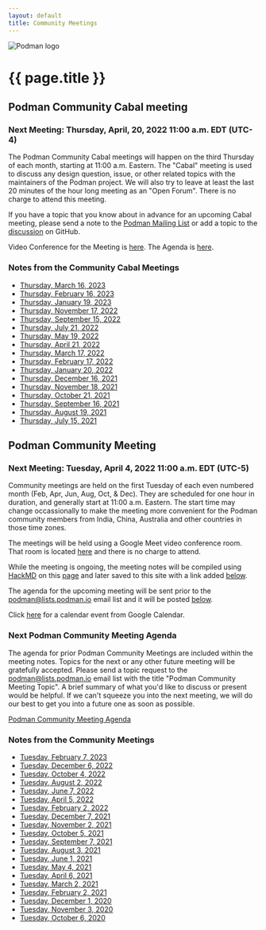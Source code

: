 ```yaml
---
layout: default
title: Community Meetings
---
```


![Podman logo](../../images/podman.svg)

# {{ page.title }}

## Podman Community Cabal meeting
### Next Meeting: Thursday, April, 20, 2022 11:00 a.m. EDT (UTC-4)

The Podman Community Cabal meetings will happen on the third Thursday of each month, starting at 11:00 a.m. Eastern.
The "Cabal" meeting is used to discuss any design question, issue, or other related topics with the maintainers of
the Podman project.  We will also try to leave at least the last 20 minutes of the hour long meeting as an "Open Forum".
There is no charge to attend this meeting.

If you have a topic that you know about in advance for an upcoming Cabal meeting, please send a note to the
[Podman Mailing List](https://podman.io/community/#mailing-list) or add a topic to the [discussion](https://github.com/containers/podman/discussions/10670) on GitHub.

Video Conference for the Meeting is [here](https://meet.google.com/ieq-pxhy-jbh).
The Agenda is [here](https://hackmd.io/gQCfskDuRLm7iOsWgH2yrg?both).

### Notes from the Community Cabal Meetings

 * [Thursday, March 16, 2023](https://podman.io/community/meeting/notes/2023-03-16)
 * [Thursday, February 16, 2023](https://podman.io/community/meeting/notes/2023-02-16)
 * [Thursday, January 19, 2023](https://podman.io/community/meeting/notes/2023-01-19)
 * [Thursday, November 17, 2022](https://podman.io/community/meeting/notes/2022-11-17)
 * [Thursday, September 15, 2022](https://podman.io/community/meeting/notes/2022-09-15)
 * [Thursday, July 21, 2022](https://podman.io/community/meeting/notes/2022-07-21)
 * [Thursday, May 19, 2022](https://podman.io/community/meeting/notes/2022-05-19)
 * [Thursday, April 21, 2022](https://podman.io/community/meeting/notes/2022-04-21)
 * [Thursday, March 17, 2022](https://podman.io/community/meeting/notes/2022-03-17)
 * [Thursday, February 17, 2022](https://podman.io/community/meeting/notes/2022-02-17)
 * [Thursday, January 20, 2022](https://podman.io/community/meeting/notes/2022-01-20)
 * [Thursday, December 16, 2021](https://podman.io/community/meeting/notes/2021-12-16)
 * [Thursday, November 18, 2021](https://podman.io/community/meeting/notes/2021-11-18)
 * [Thursday, October 21, 2021](https://podman.io/community/meeting/notes/2021-10-21)
 * [Thursday, September 16, 2021](https://podman.io/community/meeting/notes/2021-09-16)
 * [Thursday, August 19, 2021](https://podman.io/community/meeting/notes/2021-08-19)
 * [Thursday, July 15, 2021](https://podman.io/community/meeting/notes/2021-07-15)

## Podman Community Meeting
### Next Meeting: Tuesday, April 4, 2022 11:00 a.m. EDT (UTC-5)

Community meetings are held on the first Tuesday of each even numbered month (Feb, Apr, Jun, Aug, Oct, & Dec).  They are scheduled for one hour in 
duration, and generally start at 11:00 a.m. Eastern.  The start time may change occassionally to make
the meeting more convenient for the Podman community members from India, China, Australia and other countries
in those time zones.

The meetings will be held using a Google Meet video conference room.  That room is located [here](https://meet.google.com/ieq-pxhy-jbh)
and there is no charge to attend.

While the meeting is ongoing, the meeting notes will be compiled using [HackMD](https://hackmd.io) on this [page](https://hackmd.io/fc1zraYdS0-klJ2KJcfC7w)
and later saved to this site with a link added [below](https://podman.io/community/meeting/#notes-from-the-community-meetings).

The agenda for the upcoming meeting will be sent prior to the [podman@lists.podman.io](mailto:podman@lists.podman.io) email list and it will 
be posted [below](https://podman.io/community/meeting/#next-podman-community-meeting-agenda).

Click [here](https://calendar.google.com/calendar/event?action=TEMPLATE&tmeid=djhobDZtZzlyN2E3OHVjc3NmbjF2OTg1N3VfMjAyMzA0MDRUMTUwMDAwWiB0c3dlZW5leUByZWRoYXQuY29t&tmsrc=tsweeney%40redhat.com&scp=ALL) for a calendar event from Google Calendar.

### Next Podman Community Meeting Agenda

The agenda for prior Podman Community Meetings are included within the meeting notes.
Topics for the next or any other future meeting will be gratefully accepted.  Please send
a topic request to the [podman@lists.podman.io](mailto:podman@lists.podman.io) email list
with the title "Podman Community Meeting Topic".  A brief summary of what you'd like to
discuss or present would be helpful.  If we can't squeeze you into the next meeting,
we will do our best to get you into a future one as soon as possible.

 [Podman Community Meeting Agenda](https://podman.io/community/meeting/agenda)


### Notes from the Community Meetings

 * [Tuesday, February 7, 2023](https://podman.io/community/meeting/notes/2023-02-07)
 * [Tuesday, December 6, 2022](https://podman.io/community/meeting/notes/2022-12-06)
 * [Tuesday, October 4, 2022](https://podman.io/community/meeting/notes/2022-10-04)
 * [Tuesday, August 2, 2022](https://podman.io/community/meeting/notes/2022-08-02)
 * [Tuesday, June 7, 2022](https://podman.io/community/meeting/notes/2022-06-07)
 * [Tuesday, April 5, 2022](https://podman.io/community/meeting/notes/2022-04-05)
 * [Tuesday, February 2, 2022](https://podman.io/community/meeting/notes/2022-02-01)
 * [Tuesday, December 7, 2021](https://podman.io/community/meeting/notes/2021-12-07)
 * [Tuesday, November 2, 2021](https://podman.io/community/meeting/notes/2021-11-02)
 * [Tuesday, October 5, 2021](https://podman.io/community/meeting/notes/2021-10-05)
 * [Tuesday, September 7, 2021](https://podman.io/community/meeting/notes/2021-09-07)
 * [Tuesday, August 3, 2021](https://podman.io/community/meeting/notes/2021-08-03)
 * [Tuesday, June 1, 2021](https://podman.io/community/meeting/notes/2021-06-01)
 * [Tuesday, May 4, 2021](https://podman.io/community/meeting/notes/2021-05-04)
 * [Tuesday, April 6, 2021](https://podman.io/community/meeting/notes/2021-04-06)
 * [Tuesday, March 2, 2021](https://podman.io/community/meeting/notes/2021-03-02)
 * [Tuesday, February 2, 2021](https://podman.io/community/meeting/notes/2021-02-02)
 * [Tuesday, December 1, 2020](https://podman.io/community/meeting/notes/2020-12-01)
 * [Tuesday, November 3, 2020](https://podman.io/community/meeting/notes/2020-11-03)
 * [Tuesday, October 6, 2020](https://podman.io/community/meeting/notes/2020-10-06)

